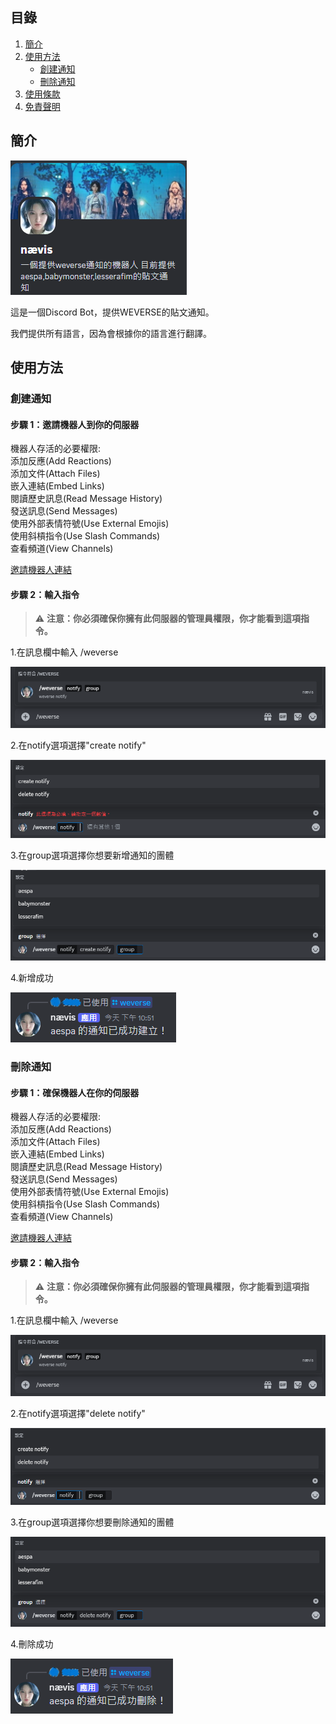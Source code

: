 ## 目錄
1. [簡介](#功能)
2. [使用方法](#使用方法)  
   - [創建通知](https://github.com/craz1gre0/weverse-notify-bot/blob/main/README.md#%E5%89%B5%E5%BB%BA%E9%80%9A%E7%9F%A5)  
   - [刪除通知](https://github.com/craz1gre0/weverse-notify-bot/blob/main/README.md#%E5%88%AA%E9%99%A4%E9%80%9A%E7%9F%A5)
3. [使用條款](#使用條款)
4. [免責聲明](#免責聲明)

## 簡介

![示意圖](images/bot.PNG)

這是一個Discord Bot，提供WEVERSE的貼文通知。

我們提供所有語言，因為會根據你的語言進行翻譯。


## 使用方法
### 創建通知
#### 步驟 1：邀請機器人到你的伺服器

機器人存活的必要權限:<br>
添加反應(Add Reactions)<br>添加文件(Attach Files)<br>嵌入連結(Embed Links)<br>閱讀歷史訊息(Read Message History)<br>發送訊息(Send Messages)<br>使用外部表情符號(Use External Emojis)<br>使用斜槓指令(Use Slash Commands)<br>查看頻道(View Channels)

[邀請機器人連結](https://discord.com/oauth2/authorize?client_id=1314971413769359370&permissions=2147863616&integration_type=0&scope=bot)

#### 步驟 2：輸入指令

>⚠️ **注意：你必須確保你擁有此伺服器的管理員權限，你才能看到這項指令。**

1.在訊息欄中輸入 /weverse

![示意圖](images/weverse.png)

2.在notify選項選擇"create notify"

![示意圖](images/create.png)

3.在group選項選擇你想要新增通知的團體

![示意圖](images/createGroup.png)

4.新增成功

![示意圖](images/createmsg.png)

### 刪除通知
#### 步驟 1：確保機器人在你的伺服器

機器人存活的必要權限:<br>
添加反應(Add Reactions)<br>添加文件(Attach Files)<br>嵌入連結(Embed Links)<br>閱讀歷史訊息(Read Message History)<br>發送訊息(Send Messages)<br>使用外部表情符號(Use External Emojis)<br>使用斜槓指令(Use Slash Commands)<br>查看頻道(View Channels)

[邀請機器人連結](https://discord.com/oauth2/authorize?client_id=1314971413769359370&permissions=2147863616&integration_type=0&scope=bot)

#### 步驟 2：輸入指令

>⚠️ **注意：你必須確保你擁有此伺服器的管理員權限，你才能看到這項指令。**

1.在訊息欄中輸入 /weverse

![示意圖](images/weverse.png)

2.在notify選項選擇"delete notify"

![示意圖](images/del.png)

3.在group選項選擇你想要刪除通知的團體

![示意圖](images/delGroup.png)

4.刪除成功

![示意圖](images/delmsg.png)
